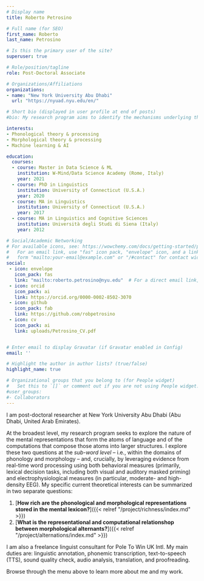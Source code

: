 ```yaml
---
# Display name
title: Roberto Petrosino

# Full name (for SEO)
first_name: Roberto
last_name: Petrosino

# Is this the primary user of the site?
superuser: true

# Role/position/tagline
role: Post-Doctoral Associate

# Organizations/Affiliations
organizations:
- name: "New York University Abu Dhabi"
  url: "https://nyuad.nyu.edu/en/"

# Short bio (displayed in user profile at end of posts)
#bio: My research program aims to identify the mechanisms underlying the processing of words as a way to understand how the smaller abstract units therein – that is, phonemes and morphemes – are organized in the mind. To this end, I use both behavioral measures (primarily, lexical decision tasks, and visual and auditory masked priming) and electrophysiological measures (specifically, EEG).

interests:
- Phonological theory & processing
- Morphological theory & processing
- Machine learning & AI

education:
  courses:
  - course: Master in Data Science & ML
    institution: W-Mind/Data Science Academy (Rome, Italy)
    year: 2021
  - course: PhD in Linguistics
    institution: University of Connecticut (U.S.A.)
    year: 2020
  - course: MA in Linguistics
    institution: University of Connecticut (U.S.A.)
    year: 2017
  - course: MA in Linguistics and Cognitive Sciences
    institution: Università degli Studi di Siena (Italy)
    year: 2012

# Social/Academic Networking
# For available icons, see: https://wowchemy.com/docs/getting-started/page-builder/#icons
#   For an email link, use "fas" icon pack, "envelope" icon, and a link in the
#   form "mailto:your-email@example.com" or "/#contact" for contact widget.
social:
 - icon: envelope
   icon_pack: fas
   link: "mailto:roberto.petrosino@nyu.edu"  # For a direct email link, use "mailto:test@example.org".
 - icon: orcid
   icon_pack: ai
   link: https://orcid.org/0000-0002-8502-3070
 - icon: github
   icon_pack: fab
   link: https://github.com/robpetrosino
 - icon: cv
   icon_pack: ai
   link: uploads/Petrosino_CV.pdf


# Enter email to display Gravatar (if Gravatar enabled in Config)
email: ''

# Highlight the author in author lists? (true/false)
highlight_name: true

# Organizational groups that you belong to (for People widget)
#   Set this to `[]` or comment out if you are not using People widget.
#user_groups:
#- Collaborators
--- 
```

I am post-doctoral researcher at New York University Abu Dhabi (Abu Dhabi, United Arab Emirates). 

At the broadest level, my research program seeks to explore the nature of the mental representations that form the atoms of language and of the computations that compose those atoms into larger structures. I explore these two questions at the _sub-word level_ – i.e., within the domains of phonology and morphology – and, crucially, by leveraging evidence from real-time word processing using both behavioral measures (primarily, lexical decision tasks, including both visual and auditory masked priming) and electrophysiological measures (in particular, moderate- and high-density EEG). My specific current theoretical interests can be summarized in two separate questions:

1. [**How rich are the phonological and morphological representations stored in the mental lexicon?**]({{< relref "/project/richness/index.md" >}})
2. [**What is the representational and computational relationshop between morphological alternants?**]({{< relref "/project/alternations/index.md" >}})

I am also a freelance linguist consultant for Pole To Win UK Intl. My main duties are: linguistic annotation, phonemic transcription, text-to-speech (TTS), sound quality check, audio analysis, translation, and proofreading.

Browse through the menu above to learn more about me and my work.

